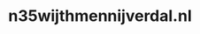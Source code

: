 ---
layout: post
title: "n35wijthmennijverdal.nl"
internal_url: "/dutchgov/n35wijthmennijverdal.nl.html"
subdomains_count: 2
all_subdomains_count: 2
urls_count: 2
ssl_rank: 0
http_rank: 70
url_link: /data/n35wijthmennijverdal.nl/urls.txt
all_subdomains_link: /data/n35wijthmennijverdal.nl/all_subdomains.txt
subdomains_link: /data/n35wijthmennijverdal.nl/subdomains.txt
categories: dutchgov
---
